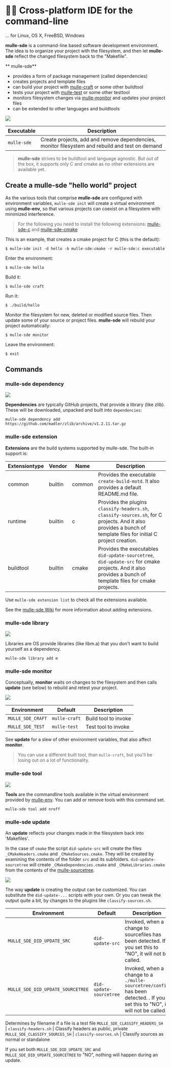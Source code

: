 # 🏋🏼 Cross-platform IDE for the command-line

... for Linux, OS X, FreeBSD, Windows

**mulle-sde** is a command-line based software development environment. The
idea is to organize your project with the filesystem, and then let
**mulle-sde** reflect the changed filesystem back to the "Makefile".

** mulle-sde**

* provides a form of package management (called dependencies)
* creates projects and template files
* can build your project with [mulle-craft](//github.com/mulle-sde/mulle-craft) or some other buildtool
* tests your project with [mulle-test](//github.com/mulle-sde/mulle-test) or some other testtool
* monitors filesystem changes via [mulle-monitor](//github.com/mulle-sde/mulle-monitor) and updates your project files
* can be extended to other languages and buildtools

![](dox/mulle-sde-overview.png)



Executable      | Description
----------------|--------------------------------
`mulle-sde`     | Create projects, add and remove dependencies, monitor filesystem and rebuild and test on demand


> **mulle-sde** strives to be buildtool and language agnostic. But out of the box, it supports only C
> and cmake as no other extensions are available yet.


## Create a **mulle-sde** "hello world" project

As the various tools that comprise **mulle-sde** are configured with environment variables, `mulle-sde init` will create  a virtual environment using **mulle-env**, so that various projects can coexist on a filesystem with minimized interference.

> For the following you need to install the following extensions:
> [mulle-sde-c](//github.com/mulle-sde/mulle-sde-c) and [mulle-sde-cmake](//github.com/mulle-sde/mulle-sde-cmake) 
> 

This is an example, that creates a cmake project for C (this is the default):

```
$ mulle-sde init -d hello -b mulle-sde:cmake -r mulle-sde:c executable
```

Enter the environment:

```
$ mulle-sde hello
```

Build it:

```
$ mulle-sde craft
```

Run it:

```
$ ./build/hello
```

Monitor the filesystem for new, deleted or modified source files. Then update some of your source or project files. **mulle-sde** will rebuild your project automatically:

```
$ mulle-sde monitor
```

Leave the environment:

```
$ exit
```

## Commands

### mulle-sde dependency

![](dox/mulle-sde-dependency.png)

**Dependencies** are typically GitHub projects, that provide a library (like zlib).
These will be downloaded, unpacked and built into `dependencies`:

```
mulle-sde dependency add https://github.com/madler/zlib/archive/v1.2.11.tar.gz
```


### mulle-sde extension

**Extensions** are the build systems supported by mulle-sde. The built-in support is:

Extensiontype  | Vendor  | Name   | Description
---------------|---------|--------|--------------------------
common         | builtin | common | Provides the executable `create-build-motd`. It also provides a default README.md file.
runtime        | builtin | c      | Provides the plugins `classify-headers.sh`, `classify-sources.sh`, for C projects. And it also provides a bunch of template files for initial C project creation.
buildtool      | builtin | cmake  | Provides the executables `did-update-sourcetree`, `did-update-src` for cmake projects. And it also provides a bunch of template files for cmake projects.

Use `mulle-sde extension list` to check all the extensions available.

See the [mulle-sde Wiki](https://github.com/mulle-sde/mulle-sde/wiki) for more information about adding extensions.


### mulle-sde library

![](dox/mulle-sde-library.png)

Libraries are OS provide libraries (like libm.a) that you don't want to build yourself as a dependency.

```
mulle-sde library add m
```

### mulle-sde monitor

Conceptually, **monitor** waits on changes to the filesystem and then calls **update** (see below) to rebuild and retest your project.

![](dox/mulle-sde-monitor.png)


Environment       | Default        | Description
------------------|----------------|--------------------
`MULLE_SDE_CRAFT` | `mulle-craft`  | Build tool to invoke
`MULLE_SDE_TEST`  | `mulle-test`   | Test tool to invoke

See **update** for a slew of other environment variables, that also
affect **monitor**.

> You can use a different built tool, than `mulle-craft`, but you'll be losing
> out on a lot of functionality.


### mulle-sde tool

![](dox/mulle-sde-tool.png)

**Tools** are the commandline tools available in the virtual environment provided by [mulle-env](/mulle-sde/mulle-env).
You can add or remove tools with this command set.

```
mulle-sde tool add nroff
```

### mulle-sde update

An **update** reflects your changes made in the filesystem back into 'Makefiles'.

In the case of `cmake` the script `did-update-src` will create the files `_CMakeHeaders.cmake` and `_CMakeSources.cmake`. They will be created by examining the contents of the folder `src` and its subfolders. `did-update-sourcetree` will create `_CMakeDependencies.cmake` and `_CMakeLibraries.cmake` from the contents of the [mulle-sourcetree](/mulle-sde/mulle-sourcetree).

![](dox/mulle-sde-update.png)

The way **update** is creating the output can be customized. You can substitute the `did-update-...` scripts with your own. Or you can tweak the output quite a bit, by changes to the plugins like `classify-sources.sh`.

Environment                        | Default                  | Description
-----------------------------------|--------------------------|-------------------
`MULLE_SDE_DID_UPDATE_SRC`         | `did-update-src`         | Invoked, when a change to sourcefiles has been detected. If you set this to "NO", it will not be called.
`MULLE_SDE_DID_UPDATE_SOURCETREE`  | `did-update-sourcetree`  | Invoked, when a change to a `./mulle-sourcetree/config` has been detected. . If you set this to "NO", it will not be called.
Determines by filename if a file is a test file
`MULLE_SDE_CLASSIFY_HEADERS_SH`    | `classify-headers.sh`    | Classify headers as public, private
`MULLE_SDE_CLASSIFY_SOURCES_SH`    | `classify-sources.sh`    | Classify sources as normal or standalone


If you set both `MULLE_SDE_DID_UPDATE_SRC` and `MULLE_SDE_DID_UPDATE_SOURCETREE`
to "NO", nothing will happen during an update.
